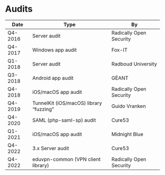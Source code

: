 # Audits

| Date    | Type                                    | By                      |
| ------- | --------------------------------------- | ----------------------- | 
| Q4-2016 | Server audit                            | Radically Open Security |
| Q4-2017 | Windows app audit                       | Fox-IT                  |
| Q1-2018 | Server audit                            | Radboud University      |
| Q3-2018 | Android app audit                       | GÉANT                   |
| Q4-2018 | iOS/macOS app audit                     | Radically Open Security |
| Q4-2019 | TunnelKit (iOS/macOS) library “fuzzing” | Guido Vranken           |
| Q4-2020 | SAML (php-saml-sp) audit                | Cure53                  |
| Q1-2021 | iOS/macOS app audit                     | Midnight Blue           |
| Q4-2022 | 3.x Server audit                        | Cure53                  |
| Q4-2022 | eduvpn-common (VPN client library)      | Radically Open Security |
